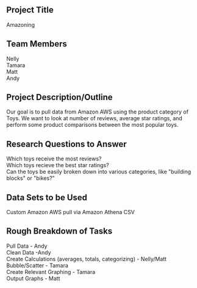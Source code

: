 ## Project Title 
Amazoning

## Team Members
Nelly
<br>
Tamara
<br>
Matt
<br>
Andy

## Project Description/Outline
Our goal is to pull data from Amazon AWS using the product category of Toys. We want to look at number of reviews, average star ratings,
and perform some product comparisons between the most popular toys.

## Research Questions to Answer
Which toys receive the most reviews?
<br>
Which toys recieve the best star ratings?
<br>
Can the toys be easily broken down into various categories, like "building blocks" or "bikes?"


## Data Sets to be Used
Custom Amazon AWS pull via Amazon Athena CSV

## Rough Breakdown of Tasks
Pull Data - Andy
<br>
Clean Data -Andy
<br>
Create Calculations (averages, totals, categorizing) - Nelly/Matt
<br>
Bubble/Scatter - Tamara
<br>
Create Relevant Graphing - Tamara
<br>
Output Graphs - Matt
